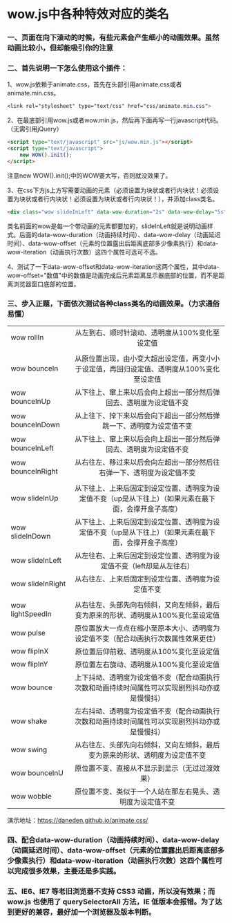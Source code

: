 wow.js中各种特效对应的类名
====
### 一、页面在向下滚动的时候，有些元素会产生细小的动画效果。虽然动画比较小，但却能吸引你的注意
### 二、首先说明一下怎么使用这个插件：
1、wow.js依赖于animate.css，首先在头部引用animate.css或者animate.min.css。
```css
<link rel="stylesheet" type="text/css" href="css/animate.min.css">
```
2、在最底部引用wow.js或者wow.min.js，然后再下面再写一行javascript代码。（无需引用jQuery）
```html
<script type="text/javascript" src="js/wow.min.js"></script>
<script type="text/javascript">
    new WOW().init();
</script>
```
注意new WOW().init();中的WOW要大写，否则就没效果了。

3、在css下方js上方写需要动画的元素（必须设置为块状或者行内块状！必须设置为块状或者行内块状！必须设置为块状或者行内块状！），并添加class类名。
```html
<div class="wow slideInLeft" data-wow-duration="2s" data-wow-delay="5s" data-wow-offset="10"  data-wow-iteration="10"></div>
```
类名前面的wow是每一个带动画的元素都要加的，slideInLeft就是说明动画样式。后面的data-wow-duration（动画持续时间）、data-wow-delay（动画延迟时间）、data-wow-offset（元素的位置露出后距离底部多少像素执行）和data-wow-iteration（动画执行次数）这四个属性可选可不选。

4、测试了一下data-wow-offset和data-wow-iteration这两个属性，其中data-wow-offset="数值"中的数值是动画完成后元素距离显示器底部的位置，而不是距离浏览器窗口底部的位置。
### 三、步入正题，下面依次测试各种class类名的动画效果。（力求通俗易懂）

|                   |            |
| ----------------- |:-------------:|
| wow rollIn        | 从左到右、顺时针滚动、透明度从100%变化至设定值 |
|                   |                                            |
| wow bounceIn      | 从原位置出现，由小变大超出设定值，再变小小于设定值，再回归设定值、透明度从100%变化至设定值 |
| wow bounceInUp    | 从下往上、窜上来以后会向上超出一部分然后弹回去、透明度为设定值不变 |
| wow bounceInDown  | 从上往下、掉下来以后会向下超出一部分然后弹跳一下、透明度为设定值不变 |
| wow bounceInLeft  | 从下往上、窜上来以后会向上超出一部分然后弹回去、透明度为设定值不变 |
| wow bounceInRight | 从右往左、移过来以后会向左超出一部分然后往右弹一下、透明度为设定值不变 |
|                   |                                            |
| wow slideInUp     | 从下往上、上来后固定到设定位置、透明度为设定值不变（up是从下往上）（如果元素在最下面，会撑开盒子高度） |
| wow slideInDown   | 从下往上、上来后固定到设定位置、透明度为设定值不变（up是从下往上）（如果元素在最下面，会撑开盒子高度） |
| wow slideInLeft   | 从左往右、上来后固定到设定位置、透明度为设定值不变（left却是从左往右） |
| wow slideInRight  | 从右往左、上来后固定到设定位置、透明度为设定值不变 |
|                   |                                            |
| wow lightSpeedIn  | 从右往左、头部先向右倾斜，又向左倾斜，最后变为原来的形状、透明度从100%变化至设定值 |
| wow pulse         | 原位置放大一点点在缩小至原本大小、透明度为设定值不变（配合动画执行次数属性效果更佳） |
| wow flipInX       | 原位置后仰前栽、透明度从100%变化至设定值 |
| wow flipInY       | 原位置左右旋动、透明度从100%变化至设定值 |
| wow bounce        | 上下抖动、透明度为设定值不变（配合动画执行次数和动画持续时间属性可以实现剧烈抖动亦或是慢慢抖） |
| wow shake         | 左右抖动、透明度为设定值不变（配合动画执行次数和动画持续时间属性可以实现剧烈抖动亦或是慢慢抖） |
| wow swing         | 从右往左、头部先向右倾斜，又向左倾斜，最后变为原来的形状、透明度为设定值不变 |
| wow bounceInU     | 原位置不变、直接从不显示到显示（无过过渡效果） |
| wow wobble        | 原位置不变、类似于一个人站在那左右晃头、透明度为设定值不变 |

演示地址：https://daneden.github.io/animate.css/

### 四、配合data-wow-duration（动画持续时间）、data-wow-delay（动画延迟时间）、data-wow-offset（元素的位置露出后距离底部多少像素执行）和data-wow-iteration（动画执行次数）这四个属性可以完成很多效果，主要还是多实践。
### 五、IE6、IE7 等老旧浏览器不支持 CSS3 动画，所以没有效果；而 wow.js 也使用了 querySelectorAll 方法，IE 低版本会报错。为了达到更好的兼容，最好加一个浏览器及版本判断。
